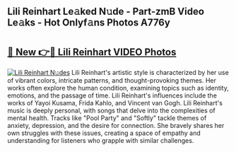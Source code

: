 ## Lili Reinhart Le𝚊ked N𝚞de - Part-zmB Video Le𝚊ks - Hot Onlyf𝚊ns Photos A776y

# <h2><a href="http://ab78689.deff.icu/?id=Lili+Reinhart">🔗 New 👉🔴 Lili Reinhart VIDEO Photos</a></h2>

[![Lili Reinhart N𝚞des](https://i.imgur.com/rIISA9y.gif)](http://ab78689.deff.icu/?id=Lili+Reinhart)
Lili Reinhart's artistic style is characterized by her use of vibrant colors, intricate patterns, and thought-provoking themes. Her works often explore the human condition, examining topics such as identity, emotions, and the passage of time. Lili Reinhart's influences include the works of Yayoi Kusama, Frida Kahlo, and Vincent van Gogh. Lili Reinhart's music is deeply personal, with songs that delve into the complexities of mental health. Tracks like "Pool Party" and "Softly" tackle themes of anxiety, depression, and the desire for connection. She bravely shares her own struggles with these issues, creating a space of empathy and understanding for listeners who grapple with similar challenges.
